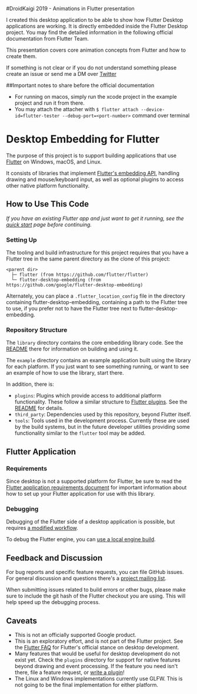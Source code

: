 #DroidKaigi 2019 - Animations in Flutter presentation

I created this desktop application to be able to show how Flutter Desktop applications are working. It is directly embedded inside the Flutter Desktop project. You may find the detailed information in the following official documentation from Flutter Team.

This presentation covers core animation concepts from Flutter and how to create them. 

If something is not clear or if you do not understand something please create an issue or send me a DM over [Twitter](https://twitter.com/salihgueler)

##Important notes to share before the official documentation

- For running on macos, simply run the xcode project in the example project and run it from there. 
- You may attach the attacher with `$ flutter attach --device-id=flutter-tester --debug-port=<port-number>` command over terminal

# Desktop Embedding for Flutter

The purpose of this project is to support building
applications that use [Flutter](https://github.com/flutter/flutter)
on Windows, macOS, and Linux.

It consists of libraries that implement [Flutter's embedding
API](https://github.com/flutter/flutter/wiki/Custom-Flutter-Engine-Embedders),
handling drawing and mouse/keyboard input, as well as
optional plugins to access other native platform functionality.

## How to Use This Code

_If you have an existing Flutter app and just want to get it running, see
the [quick start](Quick-Start.md) page before continuing._

### Setting Up

The tooling and build infrastructure for this project requires that you have
a Flutter tree in the same parent directory as the clone of this project:

```
<parent dir>
  ├─ flutter (from https://github.com/flutter/flutter)
  └─ flutter-desktop-embedding (from https://github.com/google/flutter-desktop-embedding)
```

Alternately, you can place a `.flutter_location_config` file in the directory
containing flutter-desktop-embedding, containing a path to the Flutter tree to
use, if you prefer not to have the Flutter tree next to
flutter-desktop-embedding.

### Repository Structure

The `library` directory contains the core embedding library code. See the
[README](library/README.md) there for information on building and using it.

The `example` directory contains an example application built using the library
for each platform. If you just want to see something running, or want to see
an example of how to use the library, start there.

In addition, there is:
* `plugins`: Plugins which provide access to additional platform functionality.
  These follow a similar structure to [Flutter
  plugins](https://flutter.io/developing-packages/). See the
  [README](plugins/README.md) for details.
* `third_party`: Dependencies used by this repository, beyond Flutter itself.
* `tools`: Tools used in the development process. Currently these are used
  by the build systems, but in the future developer utilities providing
  some functionality similar to the `flutter` tool may be added.

## Flutter Application

### Requirements

Since desktop is not a supported platform for Flutter, be sure to read the
[Flutter application requirements document](Flutter-Requirements.md) for
important information about how to set up your Flutter application for use
with this library.

### Debugging

Debugging of the Flutter side of a desktop application is possible, but requires
[a modified workflow](Debugging.md).

To debug the Flutter engine, you can [use a local engine build](LocalEngine.md).

## Feedback and Discussion

For bug reports and specific feature requests, you can file GitHub issues. For
general discussion and questions there's a [project mailing
list](https://groups.google.com/forum/#!forum/flutter-desktop-embedding-dev).

When submitting issues related to build errors or other bugs, please make sure
to include the git hash of the Flutter checkout you are using. This will help
speed up the debugging process.

## Caveats

* This is not an officially supported Google product.
* This is an exploratory effort, and is not part of the Flutter project. See the
  [Flutter FAQ](https://flutter.io/faq/#can-i-use-flutter-to-build-desktop-apps)
  for Flutter's official stance on desktop development.
* Many features that would be useful for desktop development do not exist yet.
  Check the `plugins` directory for support for native features beyond drawing
  and event processing. If the feature you need isn't there, file a feature
  request, or [write a plugin](plugins/README.md#writing-your-own-plugins)!
* The Linux and Windows implementations currently use GLFW. This is not going
  to be the final implementation for either platform.
